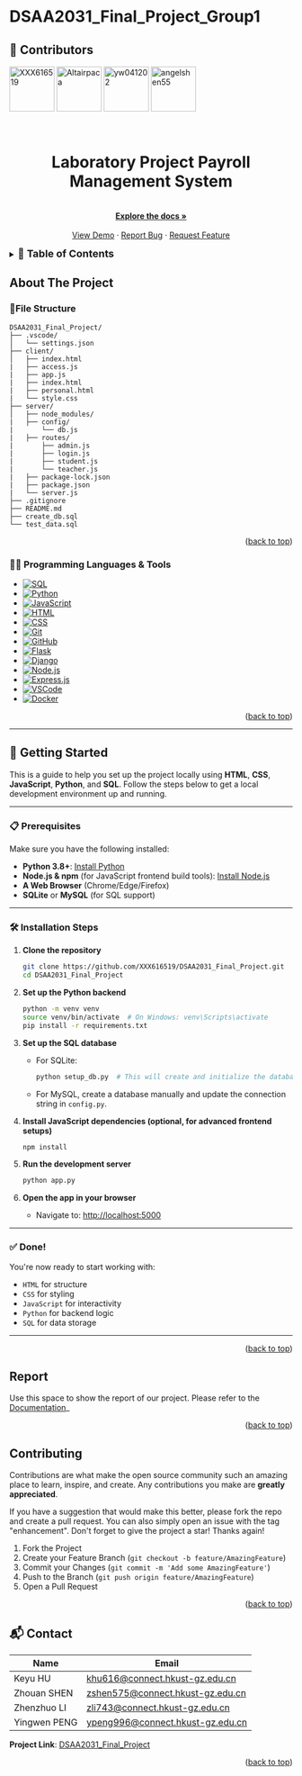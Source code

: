 # DSAA2031_Final_Project_Group1
<a id="readme-top"></a>

## 👥 Contributors

[<img src="https://github.com/XXX616519.png" width="80" alt="XXX616519" />](https://github.com/XXX616519)
[<img src="https://github.com/Altairpaca.png" width="80" alt="Altairpaca" />](https://github.com/Altairpaca)
[<img src="https://github.com/yw041202.png" width="80" alt="yw041202" />](https://github.com/yw041202)
[<img src="https://github.com/angelshen55.png" width="80" alt="angelshen55" />](https://github.com/angelshen55)




<!-- PROJECT LOGO -->
<br />
<div align="center">

<h1 align="center">Laboratory Project Payroll Management System</h1>

  <p align="center">
    <br />
    <a href="https://github.com/XXX616519/DSAA2031_Final_Project"><strong>Explore the docs »</strong></a>
    <br />
    <br />
    <a href="https://github.com/XXX616519/DSAA2031_Final_Project">View Demo</a>
    &middot;
    <a href="https://github.com/XXX616519/DSAA2031_Final_Project">Report Bug</a>
    &middot;
    <a href="https://github.com/XXX616519/DSAA2031_Final_Project">Request Feature</a>
  </p>
</div>



<!-- TABLE OF CONTENTS -->
<details>
  <summary><span style="font-size: 18px;"><b>📑 Table of Contents</b></span></summary>
  <ol>
    <li>
      <a href="#about-the-project">About The Project</a>
      <ul>
        <li><a href="#built-with">Built With</a></li>
      </ul>
    </li>
    <li>
      <a href="#getting-started">Getting Started</a>
      <ul>
        <li><a href="#prerequisites">Prerequisites</a></li>
        <li><a href="#installation">Installation</a></li>
      </ul>
    </li>
    <li><a href="#usage">Usage</a></li>
    <li><a href="#roadmap">Roadmap</a></li>
    <li><a href="#contributing">Contributing</a></li>
    <li><a href="#license">License</a></li>
    <li><a href="#contact">Contact</a></li>
    <li><a href="#acknowledgments">Acknowledgments</a></li>
  </ol>
</details>



<!-- ABOUT THE PROJECT -->
## About The Project

<!-- [![Product Name Screen Shot][product-screenshot]](https://example.com) -->

### 📂File Structure
```
DSAA2031_Final_Project/
├── .vscode/                
│   └── settings.json      
├── client/             
│   ├── index.html
|   ├── access.js
|   ├── app.js
|   ├── index.html
|   ├── personal.html
|   └── style.css
├── server/
│   ├── node_modules/
|   ├── config/
|       └── db.js
|   ├── routes/
|       ├── admin.js
|       ├── login.js
|       ├── student.js
|       └── teacher.js
|   ├── package-lock.json
|   ├── package.json
|   └── server.js
├── .gitignore                 
├── README.md            
├── create_db.sql              
└── test_data.sql       
```


<p align="right">(<a href="#readme-top">back to top</a>)</p>



### 🧑‍💻 Programming Languages & Tools

* [![SQL][SQL]][SQL-url]
* [![Python][Python]][Python-url]
* [![JavaScript][JavaScript]][JavaScript-url]
* [![HTML][HTML]][HTML-url]
* [![CSS][CSS]][CSS-url]
* [![Git][Git]][Git-url]
* [![GitHub][GitHub]][GitHub-url]
* [![Flask][Flask]][Flask-url]
* [![Django][Django]][Django-url]
* [![Node.js][Node.js]][Node.js-url]
* [![Express.js][Express.js]][Express.js-url]
* [![VSCode][VSCode]][VSCode-url]
* [![Docker][Docker]][Docker-url]

<p align="right">(<a href="#readme-top">back to top</a>)</p>



<!-- GETTING STARTED -->
---

## 🚀 Getting Started

This is a guide to help you set up the project locally using **HTML**, **CSS**, **JavaScript**, **Python**, and **SQL**. Follow the steps below to get a local development environment up and running.

---

### 📋 Prerequisites

Make sure you have the following installed:

* **Python 3.8+**: [Install Python](https://www.python.org/downloads/)
* **Node.js & npm** (for JavaScript frontend build tools): [Install Node.js](https://nodejs.org/)
* **A Web Browser** (Chrome/Edge/Firefox)
* **SQLite** or **MySQL** (for SQL support)

---

### 🛠️ Installation Steps

1. **Clone the repository**

   ```sh
   git clone https://github.com/XXX616519/DSAA2031_Final_Project.git
   cd DSAA2031_Final_Project
   ```

2. **Set up the Python backend**

   ```sh
   python -m venv venv
   source venv/bin/activate  # On Windows: venv\Scripts\activate
   pip install -r requirements.txt
   ```

3. **Set up the SQL database**

   * For SQLite:

     ```sh
     python setup_db.py  # This will create and initialize the database
     ```
   * For MySQL, create a database manually and update the connection string in `config.py`.

4. **Install JavaScript dependencies (optional, for advanced frontend setups)**

   ```sh
   npm install
   ```

5. **Run the development server**

   ```sh
   python app.py
   ```

6. **Open the app in your browser**

   * Navigate to: [http://localhost:5000](http://localhost:5000)

---

### ✅ Done!

You're now ready to start working with:

* `HTML` for structure
* `CSS` for styling
* `JavaScript` for interactivity
* `Python` for backend logic
* `SQL` for data storage

---

<p align="right">(<a href="#readme-top">back to top</a>)</p>



<!-- USAGE EXAMPLES -->
## Report

Use this space to show the report of our project. 
Please refer to the [Documentation](https://github.com/XXX616519/DSAA2031_Final_Project/blob/main/report/functions.md)_

<p align="right">(<a href="#readme-top">back to top</a>)</p>



<!-- CONTRIBUTING -->
## Contributing

Contributions are what make the open source community such an amazing place to learn, inspire, and create. Any contributions you make are **greatly appreciated**.

If you have a suggestion that would make this better, please fork the repo and create a pull request. You can also simply open an issue with the tag "enhancement".
Don't forget to give the project a star! Thanks again!

1. Fork the Project
2. Create your Feature Branch (`git checkout -b feature/AmazingFeature`)
3. Commit your Changes (`git commit -m 'Add some AmazingFeature'`)
4. Push to the Branch (`git push origin feature/AmazingFeature`)
5. Open a Pull Request

<p align="right">(<a href="#readme-top">back to top</a>)</p>


<!-- CONTACT -->
## 📬 Contact

| Name          | Email                                                |
|---------------|------------------------------------------------------|
| Keyu HU       | [khu616@connect.hkust-gz.edu.cn](mailto:khu616@connect.hkust-gz.edu.cn)     |
| Zhouan SHEN   | [zshen575@connect.hkust-gz.edu.cn](mailto:zshen575@connect.hkust-gz.edu.cn) |
| Zhenzhuo LI   | [zli743@connect.hkust-gz.edu.cn](mailto:zli743@connect.hkust-gz.edu.cn)     |
| Yingwen PENG  | [ypeng996@connect.hkust-gz.edu.cn](mailto:ypeng996@connect.hkust-gz.edu.cn) |

**Project Link**: [DSAA2031_Final_Project](https://github.com/XXX616519/DSAA2031_Final_Project)


<p align="right">(<a href="#readme-top">back to top</a>)</p>



<!-- MARKDOWN LINKS & IMAGES -->
<!-- https://www.markdownguide.org/basic-syntax/#reference-style-links -->
[SQL]: https://img.shields.io/badge/SQL-336791?style=for-the-badge&logo=mysql&logoColor=white
[SQL-url]: https://en.wikipedia.org/wiki/SQL

[Python]: https://img.shields.io/badge/Python-3776AB?style=for-the-badge&logo=python&logoColor=white
[Python-url]: https://www.python.org/

[JavaScript]: https://img.shields.io/badge/JavaScript-F7DF1E?style=for-the-badge&logo=javascript&logoColor=black
[JavaScript-url]: https://developer.mozilla.org/en-US/docs/Web/JavaScript

[HTML]: https://img.shields.io/badge/HTML5-E34F26?style=for-the-badge&logo=html5&logoColor=white
[HTML-url]: https://developer.mozilla.org/en-US/docs/Web/HTML

[CSS]: https://img.shields.io/badge/CSS3-1572B6?style=for-the-badge&logo=css3&logoColor=white
[CSS-url]: https://developer.mozilla.org/en-US/docs/Web/CSS

[Git]: https://img.shields.io/badge/Git-F05032?style=for-the-badge&logo=git&logoColor=white
[Git-url]: https://git-scm.com/

[GitHub]: https://img.shields.io/badge/GitHub-100000?style=for-the-badge&logo=github&logoColor=white
[GitHub-url]: https://github.com/

[Flask]: https://img.shields.io/badge/Flask-000000?style=for-the-badge&logo=flask&logoColor=white
[Flask-url]: https://flask.palletsprojects.com/

[Django]: https://img.shields.io/badge/Django-092E20?style=for-the-badge&logo=django&logoColor=white
[Django-url]: https://www.djangoproject.com/

[Node.js]: https://img.shields.io/badge/Node.js-339933?style=for-the-badge&logo=nodedotjs&logoColor=white
[Node.js-url]: https://nodejs.org/

[Express.js]: https://img.shields.io/badge/Express.js-404D59?style=for-the-badge&logo=express&logoColor=white
[Express.js-url]: https://expressjs.com/

[VSCode]: https://img.shields.io/badge/VS_Code-007ACC?style=for-the-badge&logo=visual-studio-code&logoColor=white
[VSCode-url]: https://code.visualstudio.com/

[Docker]: https://img.shields.io/badge/Docker-2496ED?style=for-the-badge&logo=docker&logoColor=white
[Docker-url]: https://www.docker.com/
